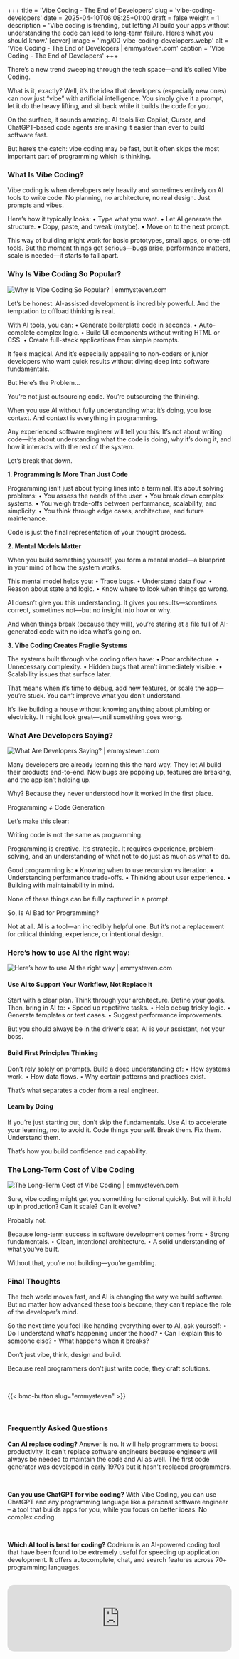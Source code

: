 +++
title = 'Vibe Coding - The End of Developers'
slug = 'vibe-coding-developers'
date = 2025-04-10T06:08:25+01:00
draft = false
weight = 1
description = 'Vibe coding is trending, but letting AI build your apps without understanding the code can lead to long-term failure. Here’s what you should know.'
[cover]
image = 'img/00-vibe-coding-developers.webp'
alt = 'Vibe Coding - The End of Developers | emmysteven.com'
caption = 'Vibe Coding - The End of Developers'
+++

There’s a new trend sweeping through the tech space—and it’s called Vibe Coding.

What is it, exactly? Well, it’s the idea that developers (especially new ones) can now just “vibe” with artificial intelligence. You simply give it a prompt, let it do the heavy lifting, and sit back while it builds the code for you.

On the surface, it sounds amazing. AI tools like Copilot, Cursor, and ChatGPT-based code agents are making it easier than ever to build software fast.

But here’s the catch: vibe coding may be fast, but it often skips the most important part of programming which is thinking.
<br/>

### What Is Vibe Coding?

Vibe coding is when developers rely heavily and sometimes entirely on AI tools to write code. No planning, no architecture, no real design. Just prompts and vibes.

Here’s how it typically looks:
	•	Type what you want.
	•	Let AI generate the structure.
	•	Copy, paste, and tweak (maybe).
	•	Move on to the next prompt.

This way of building might work for basic prototypes, small apps, or one-off tools. But the moment things get serious—bugs arise, performance matters, scale is needed—it starts to fall apart.
<br/>

### Why Is Vibe Coding So Popular?

![Why Is Vibe Coding So Popular? | emmysteven.com](/img/01-vibe-coding-developers.webp)

Let’s be honest: AI-assisted development is incredibly powerful. And the temptation to offload thinking is real.

With AI tools, you can:
	•	Generate boilerplate code in seconds.
	•	Auto-complete complex logic.
	•	Build UI components without writing HTML or CSS.
	•	Create full-stack applications from simple prompts.

It feels magical. And it’s especially appealing to non-coders or junior developers who want quick results without diving deep into software fundamentals.

But Here’s the Problem…

You’re not just outsourcing code.
You’re outsourcing the thinking.

When you use AI without fully understanding what it’s doing, you lose context. And context is everything in programming.

Any experienced software engineer will tell you this: It’s not about writing code—it’s about understanding what the code is doing, why it’s doing it, and how it interacts with the rest of the system.

Let’s break that down.
<br/>

**1. Programming Is More Than Just Code**

Programming isn’t just about typing lines into a terminal. It’s about solving problems:
	•	You assess the needs of the user.
	•	You break down complex systems.
	•	You weigh trade-offs between performance, scalability, and simplicity.
	•	You think through edge cases, architecture, and future maintenance.

Code is just the final representation of your thought process.
<br/>

**2. Mental Models Matter**

When you build something yourself, you form a mental model—a blueprint in your mind of how the system works.

This mental model helps you:
	•	Trace bugs.
	•	Understand data flow.
	•	Reason about state and logic.
	•	Know where to look when things go wrong.

AI doesn’t give you this understanding. It gives you results—sometimes correct, sometimes not—but no insight into how or why.

And when things break (because they will), you’re staring at a file full of AI-generated code with no idea what’s going on.
<br/>

**3. Vibe Coding Creates Fragile Systems**

The systems built through vibe coding often have:
	•	Poor architecture.
	•	Unnecessary complexity.
	•	Hidden bugs that aren’t immediately visible.
	•	Scalability issues that surface later.

That means when it’s time to debug, add new features, or scale the app—you’re stuck. You can’t improve what you don’t understand.

It’s like building a house without knowing anything about plumbing or electricity. It might look great—until something goes wrong.
<br/>

### What Are Developers Saying?

![What Are Developers Saying? | emmysteven.com](/img/02-vibe-coding-developers.webp)

Many developers are already learning this the hard way. They let AI build their products end-to-end. Now bugs are popping up, features are breaking, and the app isn’t holding up.

Why?
Because they never understood how it worked in the first place.

Programming ≠ Code Generation

Let’s make this clear:

Writing code is not the same as programming.

Programming is creative. It’s strategic. It requires experience, problem-solving, and an understanding of what not to do just as much as what to do.

Good programming is:
	•	Knowing when to use recursion vs iteration.
	•	Understanding performance trade-offs.
	•	Thinking about user experience.
	•	Building with maintainability in mind.

None of these things can be fully captured in a prompt.

So, Is AI Bad for Programming?

Not at all.
AI is a tool—an incredibly helpful one. But it’s not a replacement for critical thinking, experience, or intentional design.
<br/>

### Here’s how to use AI the right way:

![Here’s how to use AI the right way | emmysteven.com](/img/03-vibe-coding-developers.webp)

#### Use AI to Support Your Workflow, Not Replace It

Start with a clear plan. Think through your architecture. Define your goals. Then, bring in AI to:
	•	Speed up repetitive tasks.
	•	Help debug tricky logic.
	•	Generate templates or test cases.
	•	Suggest performance improvements.

But you should always be in the driver’s seat. AI is your assistant, not your boss.


#### Build First Principles Thinking

Don’t rely solely on prompts. Build a deep understanding of:
	•	How systems work.
	•	How data flows.
	•	Why certain patterns and practices exist.

That’s what separates a coder from a real engineer.


#### Learn by Doing

If you’re just starting out, don’t skip the fundamentals. Use AI to accelerate your learning, not to avoid it. Code things yourself. Break them. Fix them. Understand them.

That’s how you build confidence and capability.
<br/>

### The Long-Term Cost of Vibe Coding

![The Long-Term Cost of Vibe Coding | emmysteven.com](/img/04-vibe-coding-developers.webp)

Sure, vibe coding might get you something functional quickly. But will it hold up in production? Can it scale? Can it evolve?

Probably not.

Because long-term success in software development comes from:
	•	Strong fundamentals.
	•	Clean, intentional architecture.
	•	A solid understanding of what you’ve built.

Without that, you’re not building—you’re gambling.
<br/>

### Final Thoughts

The tech world moves fast, and AI is changing the way we build software. But no matter how advanced these tools become, they can’t replace the role of the developer’s mind.

So the next time you feel like handing everything over to AI, ask yourself:
	•	Do I understand what’s happening under the hood?
	•	Can I explain this to someone else?
	•	What happens when it breaks?

Don’t just vibe, think, design and build.

Because real programmers don’t just write code, they craft solutions.

<br/>

{{< bmc-button slug="emmysteven" >}}

<br/>


### Frequently Asked Questions

**Can AI replace coding?**
Answer is no. It will help programmers to boost productivity. It can't replace software engineers because engineers will always be needed to maintain the code and AI as well. The first code generator was developed in early 1970s but it hasn't replaced programmers.

<br/>

**Can you use ChatGPT for vibe coding?**
With Vibe Coding, you can use ChatGPT and any programming language like a personal software engineer – a tool that builds apps for you, while you focus on better ideas. No complex coding.

<br/>

**Which AI tool is best for coding?**
Codeium is an AI-powered coding tool that have been found to be extremely useful for speeding up application development. It offers autocomplete, chat, and search features across 70+ programming languages.

<br/>

<iframe
    src="https://cmhub.substack.com/embed"
    style="width:100%; height:150px; border:none; overflow:hidden; border-radius:15px;">
</iframe>